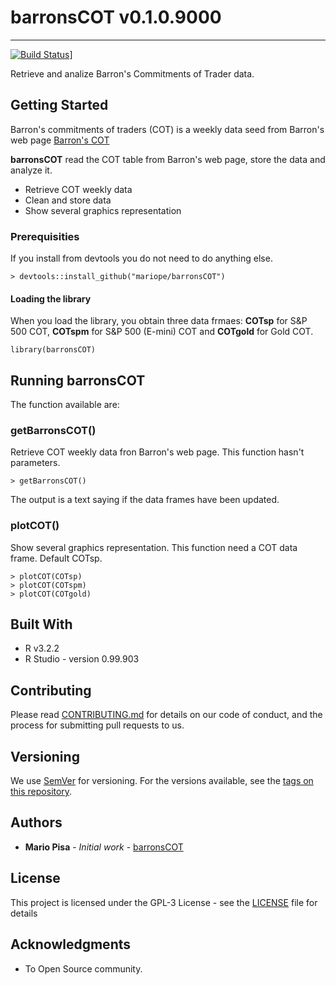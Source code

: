# barronsCOT v0.1.0.9000

---

[![Build Status](https://travis-ci.org/mariope/barronsCOT.png?branch=master)](https://travis-ci.org/mariope/barronsCOT)]

Retrieve and analize Barron's Commitments of Trader data.

## Getting Started

Barron's commitments of traders (COT) is a weekly data seed from Barron's web page
[Barron's COT ](http://www.barrons.com/public/page/9_0210-traderscommitments.html)

**barronsCOT** read the COT table from Barron's web page, store the data and analyze it.

- Retrieve COT weekly data
- Clean and store data
- Show several graphics representation

### Prerequisities

If you install from devtools you do not need to do anything else.

```
> devtools::install_github("mariope/barronsCOT")
```

#### Loading the library

When you load the library, you obtain three data frmaes: **COTsp** for S&P 500 COT, 
**COTspm** for S&P 500 (E-mini) COT and **COTgold** for Gold COT.

```
library(barronsCOT)
```

## Running barronsCOT

The function available are:

### getBarronsCOT()

Retrieve COT weekly data fron Barron's web page.
This function hasn't parameters.

```
> getBarronsCOT()
```
The output is a text saying if the data frames have been updated.

### plotCOT()

Show several graphics representation.
This function need a COT data frame. Default COTsp.

```
> plotCOT(COTsp)
> plotCOT(COTspm)
> plotCOT(COTgold)
```

## Built With

* R v3.2.2
* R Studio - version 0.99.903

## Contributing

Please read [CONTRIBUTING.md](CONTRIBUTING.md) for details on our code of conduct, and the process for submitting pull requests to us.

## Versioning

We use [SemVer](http://semver.org/) for versioning. For the versions available, see the [tags on this repository](https://github.com/mariope/barronsCOT/tags). 

## Authors

* **Mario Pisa** - *Initial work* - [barronsCOT](https://github.com/mariope/barronsCOT)

## License

This project is licensed under the GPL-3 License - see the [LICENSE](LICENSE) file for details

## Acknowledgments

* To Open Source community.
